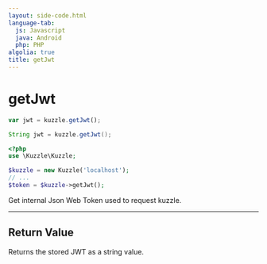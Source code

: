 ```yaml
---
layout: side-code.html
language-tab:
  js: Javascript
  java: Android
  php: PHP
algolia: true
title: getJwt
---
```


# getJwt

```js
var jwt = kuzzle.getJwt();
```

```java
String jwt = kuzzle.getJwt();
```

```php
<?php
use \Kuzzle\Kuzzle;

$kuzzle = new Kuzzle('localhost');
// ...
$token = $kuzzle->getJwt();
```

Get internal Json Web Token used to request kuzzle.

---

## Return Value

Returns the stored JWT as a string value.
